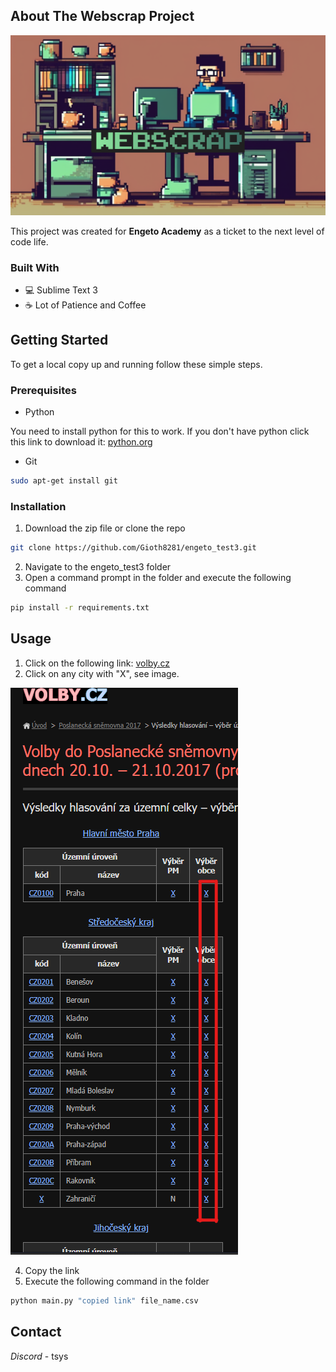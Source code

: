 <!-- PROJECT SHIELDS -->
<!--
*** This template uses markdown "reference style" links for readability.
*** Reference links are enclosed in brackets [ ] instead of parentheses ( ).
*** See the bottom of this document for the declaration of the reference variables
*** for contributors-url, forks-url, etc. This is an optional, concise syntax you may use.
*** https://www.markdownguide.org/basic-syntax/#reference-style-links
-->


<!-- ABOUT THE PROJECT -->
## About The Webscrap Project

![WEBSCRAP](docs/webscrap.png)

This project was created for **Engeto Academy** as a ticket to the next level of code life.

### Built With

* 💻 Sublime Text 3
* ☕ Lot of Patience and Coffee

<!-- GETTING STARTED -->
## Getting Started

To get a local copy up and running follow these simple steps.

### Prerequisites

* Python

You need to install python for this to work. If you don't have python click this link to download it: [python.org](https://www.python.org)

* Git
```sh
sudo apt-get install git
```

### Installation
 
1. Download the zip file or clone the repo 
```sh
git clone https://github.com/Gioth8281/engeto_test3.git
```
2. Navigate to the engeto_test3 folder
3. Open a command prompt in the folder and execute the following command
```sh
pip install -r requirements.txt
```


<!-- USAGE EXAMPLES -->
## Usage

1. Click on the following link: [volby.cz](https://volby.cz/pls/ps2017nss/ps3?xjazyk=CZ)
2. Click on any city with "X", see image.

![WEBSCRAP](docs/tutorial.png)

4. Copy the link
5. Execute the following command in the folder
```sh
python main.py "copied link" file_name.csv
```

<!-- CONTACT -->
## Contact

_Discord_ - tsys
